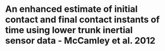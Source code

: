 # An enhanced estimate of initial contact and final contact instants of time using lower trunk inertial sensor data - McCamley et al. 2012
